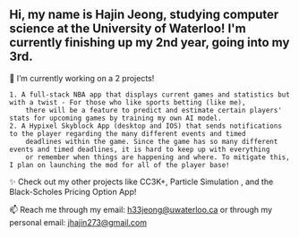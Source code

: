 ## Hi, my name is Hajin Jeong, studying computer science at the University of Waterloo! I'm currently finishing up my 2nd year, going into my 3rd.

🔭 I’m currently working on a 2 projects! 

    1. A full-stack NBA app that displays current games and statistics but with a twist - For those who like sports betting (like me), 
        there will be a feature to predict and estimate certain players' stats for upcoming games by training my own AI model. 
    2. A Hypixel Skyblock App (desktop and IOS) that sends notifications to the player regarding the many different events and timed 
        deadlines within the game. Since the game has so many different events and timed deadlines, it is hard to keep up with everything 
        or remember when things are happening and where. To mitigate this, I plan on launching the mod for all of the player base!
    

✨ Check out my other projects like CC3K+, Particle Simulation , and the Black-Scholes Pricing Option App!

📫 Reach me through my email: h33jeong@uwaterloo.ca or through my personal email: jhajin273@gmail.com


<!--
**j7yn/j7yn** is a ✨ _special_ ✨ repository because its `README.md` (this file) appears on your GitHub profile.

Here are some ideas to get you started:

